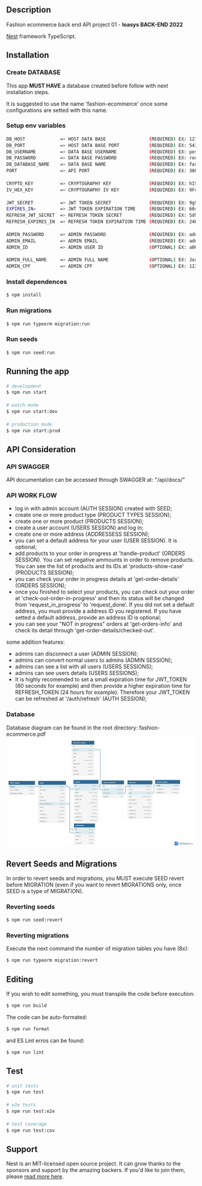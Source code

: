 ## Description

Fashion ecommerce back end API project 01 - **Ioasys BACK-END 2022**

[Nest](https://github.com/nestjs/nest) framework TypeScript.

## Installation

### Create DATABASE
This app **MUST HAVE** a database created before follow with next installation steps.

It is suggested to use the name 'fashion-ecommerce' once some configurations are setted with this name.

### Setup env variables
```bash
DB_HOST             => HOST DATA BASE                (REQUIRED) EX: 127.0.0.1  
DB_PORT             => HOST DATA BASE PORT           (REQUIRED) EX: 5432
DB_USERNAME         => DATA BASE USERNAME            (REQUIRED) EX: postgres 
DB_PASSWORD         => DATA BASE PASSWORD            (REQUIRED) EX: root
DB_DATABASE_NAME    => DATA BASE NAME                (REQUIRED) EX: fashion-ecommerce 
PORT                => API PORT                      (REQUIRED) EX: 3000 

CRYPTO_KEY          => CRYPTOGRAPHY KEY              (REQUIRED) EX: hISH0ds8adsdh8ud
IV_HEX_KEY          => CRYPTOGRAPHY IV KEY           (REQUIRED) EX: 9Fu890dsy83d3

JWT_SECRET          => JWT TOKEN SECRET              (REQUIRED) EX: 9gS%A$5f$F$EWF4 
EXPIRES_IN=         => JWT TOKEN EXPIRATION TIME     (REQUIRED) EX: 60s
REFRESH_JWT_SECRET  => REFRESH TOKEN SECRET          (REQUIRED) EX: Sd9SDWE%d5w43
REFRESH_EXPIRES_IN  => REFRESH TOKEN EXPIRATION TIME (REQUIRED) EX: 24H

ADMIN_PASSWORD      => ADMIN PASSWORD                (REQUIRED) EX: admin
ADMIN_EMAIL         => ADMIN EMAIL                   (REQUIRED) EX: admin@admin.com
ADMIN_ID            => ADMIN USER ID                 (OPTIONAL) EX: a000-00a0-a000-0aaa000000a0

ADMIN_FULL_NAME     => ADMIN FULL NAME               (OPTIONAL) EX: Joao da Silva
ADMIN_CPF           => ADMIN CPF                     (OPTIONAL) EX: 12312312312
```

### Install dependences
```bash
$ npm install
```
### Run migrations
```bash
$ npm run typeorm migration:run
```
### Run seeds
```bash
$ npm run seed:run
```

## Running the app

```bash
# development
$ npm run start

# watch mode
$ npm run start:dev

# production mode
$ npm run start:prod
```

## API Consideration

### API SWAGGER

API documentation can be accessed through SWAGGER at: "/api/docs/"

### API WORK FLOW

- log in with admin account (AUTH SESSION) created with SEED;
- create one or more product type (PRODUCT TYPES SESSION);
- create one or more product (PRODUCTS SESSION);
- create a user account (USERS SESSION) and log in;
- create one or more address (ADDRESSESS SESSION);
- you can set a default address for your user (USER SESSION). It is optional;
- add products to your order in progress at 'handle-product' (ORDERS SESSION). You can set negative ammounts in order to remove products. You can see the list of products and its IDs at 'products-show-case' (PRODUCTS SESSION);
- you can check your order in progress details at 'get-order-details' (ORDERS SESSION);
- once you finished to select your products, you can check out your order at 'check-out-order-in-progress' and then its status will be changed from 'request_in_progress' to 'request_done'. If you did not set a default address, you must provide a address ID you registered. If you have setted a default address, provide an address ID is optional;
- you can see your "NOT in progress" orders at 'get-orders-info' and check its detail through 'get-order-details/checked-out'.

some addition features:
- admins can disconnect a user (ADMIN SESSION);
- admins can convert normal users to admins (ADMIN SESSION);
- admins can see a list with all users (USERS SESSIONS);
- admins can see users details (USERS SESSIONS);
- It is highly recomended to set a small expiration time for JWT_TOKEN (60 seconds for example) and then provide a higher expiration time for REFRESH_TOKEN (24 hours for example). Therefore your JWT_TOKEN can be refreshed at '/auth/refresh' (AUTH SESSION);

### Database

Database diagram can be found in the root directory: fashion-ecommerce.pdf
![database diagram](https://github.com/pedroneto2/ioasys-project-01/blob/master/db-diagram.JPG?raw=true "Database Diagram")

## Revert Seeds and Migrations

In order to revert seeds and migrations, you MUST execute SEED revert before MIGRATION (even if you want to revert MIGRATIONS only, once SEED is a type of MIGRATION).

### Reverting seeds

```bash
$ npm run seed:revert
```

### Reverting migrations

Execute the next command the number of migration tables you have (8x):
```bash
$ npm run typeorm migration:revert
```

## Editing

If you wish to edit something, you must transpile the code before execution:

```bash
$ npm run build
```

The code can be auto-formated:

```bash
$ npm run format
```

and ES Lint erros can be found:

```bash
$ npm run lint
```

## Test

```bash
# unit tests
$ npm run test

# e2e tests
$ npm run test:e2e

# test coverage
$ npm run test:cov
```



## Support

Nest is an MIT-licensed open source project. It can grow thanks to the sponsors and support by the amazing backers. If you'd like to join them, please [read more here](https://docs.nestjs.com/support).

